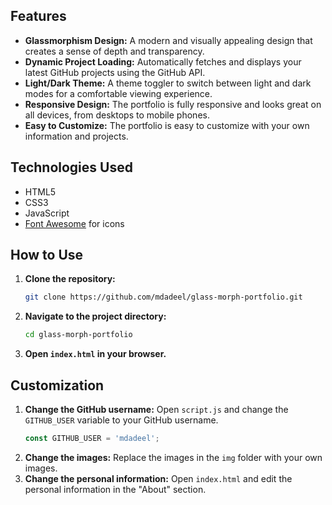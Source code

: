 ## Features

*   **Glassmorphism Design:** A modern and visually appealing design that creates a sense of depth and transparency.
*   **Dynamic Project Loading:** Automatically fetches and displays your latest GitHub projects using the GitHub API.
*   **Light/Dark Theme:** A theme toggler to switch between light and dark modes for a comfortable viewing experience.
*   **Responsive Design:** The portfolio is fully responsive and looks great on all devices, from desktops to mobile phones.
*   **Easy to Customize:** The portfolio is easy to customize with your own information and projects.

## Technologies Used

*   HTML5
*   CSS3
*   JavaScript
*   [Font Awesome](https://fontawesome.com/) for icons

## How to Use

1.  **Clone the repository:**
    ```bash
    git clone https://github.com/mdadeel/glass-morph-portfolio.git
    ```
2.  **Navigate to the project directory:**
    ```bash
    cd glass-morph-portfolio
    ```
3.  **Open `index.html` in your browser.**

## Customization

1.  **Change the GitHub username:**
    Open `script.js` and change the `GITHUB_USER` variable to your GitHub username.
    ```javascript
    const GITHUB_USER = 'mdadeel';
    ```
2.  **Change the images:**
    Replace the images in the `img` folder with your own images.
3.  **Change the personal information:**
    Open `index.html` and edit the personal information in the "About" section.
